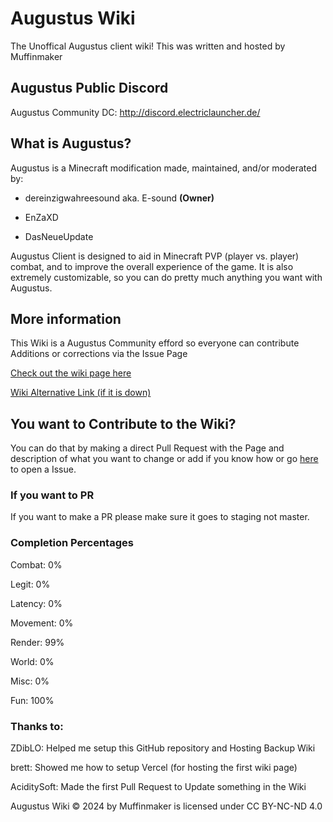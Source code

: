 # Augustus Wiki
The Unoffical Augustus client wiki! This was written and hosted by Muffinmaker

## Augustus Public Discord
Augustus Community DC: http://discord.electriclauncher.de/ 

## What is Augustus?
Augustus is a Minecraft modification made, maintained, and/or moderated by:

- dereinzigwahreesound aka. E-sound **(Owner)**

- EnZaXD

- DasNeueUpdate

Augustus Client is designed to aid in Minecraft PVP (player vs. player) combat, and to improve the overall experience of the game. It is also extremely customizable, so you can do pretty much anything you want with Augustus.

## More information
This Wiki is a Augustus Community efford so everyone can contribute Additions or corrections via the Issue Page

[Check out the wiki page here](https://augustusclient.github.io/Augustus-Wiki/)

[Wiki Alternative Link (if it is down)](https://github.com/Muffinmaker2/Augustus-Wiki/tree/master/src/content/docs)

## You want to Contribute to the Wiki?
You can do that by making a direct Pull Request with the Page and description of what you want to change or add if you know how or go [here](https://github.com/Muffinmaker2/Augustus-Wiki/issues/new/choose) to open a Issue.

### If you want to PR
If you want to make a PR please make sure it goes to staging not master.


### Completion Percentages

Combat: 0%

Legit: 0%

Latency: 0%

Movement: 0%

Render: 99%

World: 0%

Misc: 0%

Fun: 100%

### Thanks to:

ZDibLO: Helped me setup this GitHub repository and Hosting Backup Wiki

brett: Showed me how to setup Vercel (for hosting the first wiki page)

AciditySoft: Made the first Pull Request to Update something in the Wiki

 Augustus Wiki © 2024 by Muffinmaker is licensed under CC BY-NC-ND 4.0 
 
